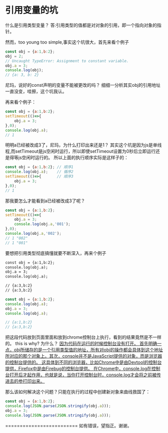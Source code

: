 # 引用变量的坑

什么是引用类型变量？
答:引用类型的值都是对对象的引用，即一个指向对象的指针。

然而，too young too simple,事实这个坑很大，首先来看个例子
```js
const obj = {a:1,b:2};
obj = 2;
// Uncaught TypeError: Assignment to constant variable.
obj.a = 3;
console.log(obj);
// {a: 3, b: 2}
```
尼玛，说好的const声明的变量不能被更改的吗？
细细一分析其实obj的引用地址一直没变，哇擦，这个坑我认。



再来看个例子：
```js
const obj = {a:1,b:2};
setTimeout(()=>{
    obj.a = 3;
},0);
console.log(obj.a);
// 1
```



明明a已经被改成3了，尼玛，为什么打印出来还是1？
其实这个坑是因为js是单线程,而setTimeout是js空闲时运行，所以即使setTimeout设置为0秒后立即运行还是得等js空闲时运行的。
所以上面的执行顺序实际是这样子的：
```js
const obj = {a:1,b:2}; // 顺序1
console.log(obj.a);    // 循序2
setTimeout(()=>{       // 顺序3
    obj.a = 3;
},0);
// 1
```



那我要怎么才能看到a已经被改成3了呢？
```js
const obj = {a:1,b:2};
setTimeout(()=>{
    obj.a = 3;
    console.log(obj.a,'001');
},0);
console.log(obj.a,'002');
// 1 "002"
// 1 "001"
```



要想把引用类型彻底搞懂就要不断深入，再来个例子
```html
const obj = {a:1,b:2};
console.log(obj.a);
obj.a = 3;
console.log(obj.a);

// {a:3,b:2}
// {a:3,b:2}
```
```js
const obj = {a:1,b:2};
console.log(obj.a);
obj.a = 3;
console.log(obj.a);

// {a:1,b:2}
// {a:3,b:2}
```
把这段代码放到页面里面和放到chrome控制台上执行，看到的结果竟然是不一样的。
this is why?
为什么？
[因为代码在运行的时候控制台没有打开。
首先明确一点，obj所储存的是一个引用类型值的地址，所有对obj的操作都会具体到这个地址所对应的那个对象上。其次，console并不是JavaScript提供的对象，而是浏览器的控制台提供的。
这具体到不同的浏览器，比如Chrome中是由Devtool的控制台提供，Firefox中是由Firebug的控制台提供。
在Chrome中，console.log在控制台打开后才起作用，也就是说，当你打开控制台时，console.log才会将之前被传进去的参打印出来。](https://www.cnblogs.com/sevenskey/p/5476386.html)

那么该如何解决这个问题？只能在执行的过程中创建新对象来曲线救国了：
```js
const obj = {a:1,b:2};
console.log(JSON.parse(JSON.stringify(obj.a)));
obj.a = 3;
console.log(JSON.parse(JSON.stringify(obj.a)));
```


=========================
如有错误，望指正。谢谢。